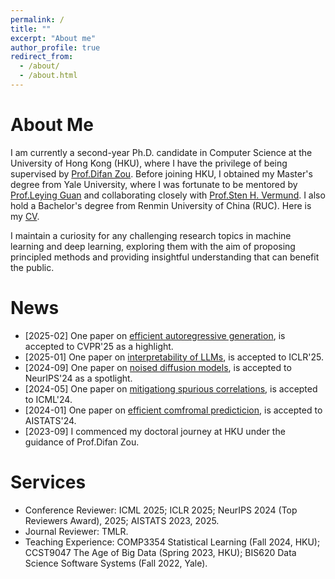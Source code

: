 ```yaml
---
permalink: /
title: ""
excerpt: "About me"
author_profile: true
redirect_from: 
  - /about/
  - /about.html
---
```

About Me
======

I am currently a second-year Ph.D. candidate in Computer Science at the University of Hong Kong (HKU), where I have the privilege of being supervised by [Prof.Difan Zou](https://difanzou.github.io). Before joining HKU, I obtained my Master's degree from Yale University, where I was fortunate to be mentored by [Prof.Leying Guan](https://campuspress.yale.edu/lguan) and collaborating closely with [Prof.Sten H. Vermund](https://ysph.yale.edu/profile/sten-vermund/). I also hold a Bachelor's degree from Renmin University of China (RUC). Here is my [CV](https://github.com/yujinhan98/yujinhan98.github.io/blob/master/yujin_CV_2023.pdf).

I maintain a curiosity for any challenging research topics in machine learning and deep learning, exploring them with the aim of proposing principled methods and providing insightful understanding that can benefit the public. 


News
======
- [2025-02] One paper on [efficient autoregressive generation](https://arxiv.org/abs/2412.15119), is accepted to CVPR'25 as a highlight. 
- [2025-01] One paper on [interpretability of LLMs](https://arxiv.org/abs/2411.19456), is accepted to ICLR'25. 
- [2024-09] One paper on [noised diffusion models](https://arxiv.org/abs/2405.20494), is accepted to NeurIPS'24 as a spotlight. 
- [2024-05] One paper on [mitigationg spurious correlations](https://arxiv.org/abs/2404.13815), is accepted to ICML'24.
- [2024-01] One paper on  [efficient comfromal predicticion](https://proceedings.mlr.press/v238/han24b.html), is accepted to AISTATS'24.
- [2023-09] I commenced my doctoral journey at HKU under the guidance of Prof.Difan Zou.


Services
======
- Conference Reviewer: ICML 2025; ICLR 2025; NeurIPS 2024 (Top Reviewers Award), 2025; AISTATS 2023, 2025.
- Journal Reviewer: TMLR.  
- Teaching Experience: COMP3354 Statistical Learning (Fall 2024, HKU); CCST9047 The Age of Big Data (Spring 2023, HKU); BIS620 Data Science Software Systems (Fall 2022, Yale).
